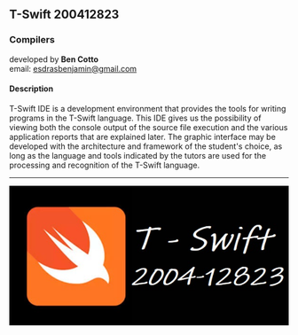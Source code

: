 ## T-Swift 200412823
### Compilers

developed by **Ben Cotto**<br>
email: esdrasbenjamin@gmail.com<br>

#### Description
 T-Swift IDE is a development environment that provides the tools for writing programs in the T-Swift language. 
 This IDE gives us the possibility of viewing both the console output of the source file execution and the various 
 application reports that are explained later. The graphic interface may be developed with the architecture and framework of the student's choice, 
 as long as the language and tools indicated by the tutors are used for the processing and recognition of the T-Swift language.

----


![](project_cover.jpg)